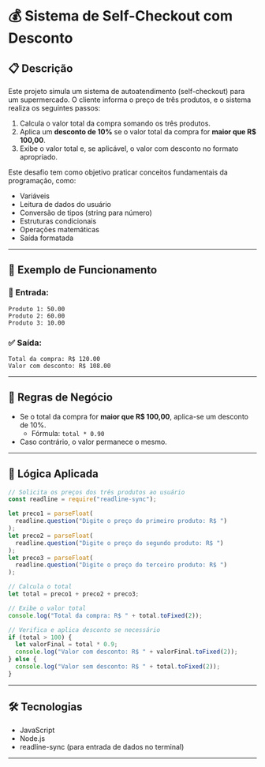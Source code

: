 # 💰 Sistema de Self-Checkout com Desconto

## 📋 Descrição

Este projeto simula um sistema de autoatendimento (self-checkout) para um supermercado. O cliente informa o preço de três produtos, e o sistema realiza os seguintes passos:

1. Calcula o valor total da compra somando os três produtos.
2. Aplica um **desconto de 10%** se o valor total da compra for **maior que R$ 100,00**.
3. Exibe o valor total e, se aplicável, o valor com desconto no formato apropriado.

Este desafio tem como objetivo praticar conceitos fundamentais da programação, como:

- Variáveis
- Leitura de dados do usuário
- Conversão de tipos (string para número)
- Estruturas condicionais
- Operações matemáticas
- Saída formatada

---

## 🧮 Exemplo de Funcionamento

### 🔸 Entrada:

```
Produto 1: 50.00
Produto 2: 60.00
Produto 3: 10.00
```

### ✅ Saída:

```
Total da compra: R$ 120.00
Valor com desconto: R$ 108.00
```

---

## 📌 Regras de Negócio

- Se o total da compra for **maior que R$ 100,00**, aplica-se um desconto de 10%.
  - Fórmula: `total * 0.90`
- Caso contrário, o valor permanece o mesmo.

---

## 🧠 Lógica Aplicada

```javascript
// Solicita os preços dos três produtos ao usuário
const readline = require("readline-sync");

let preco1 = parseFloat(
  readline.question("Digite o preço do primeiro produto: R$ ")
);
let preco2 = parseFloat(
  readline.question("Digite o preço do segundo produto: R$ ")
);
let preco3 = parseFloat(
  readline.question("Digite o preço do terceiro produto: R$ ")
);

// Calcula o total
let total = preco1 + preco2 + preco3;

// Exibe o valor total
console.log("Total da compra: R$ " + total.toFixed(2));

// Verifica e aplica desconto se necessário
if (total > 100) {
  let valorFinal = total * 0.9;
  console.log("Valor com desconto: R$ " + valorFinal.toFixed(2));
} else {
  console.log("Valor sem desconto: R$ " + total.toFixed(2));
}
```

---

## 🛠 Tecnologias

- JavaScript
- Node.js
- readline-sync (para entrada de dados no terminal)

---
